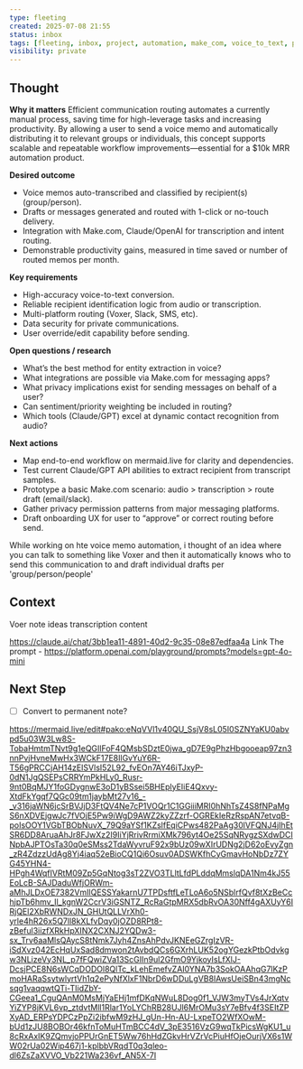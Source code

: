 ```yaml
---
type: fleeting
created: 2025-07-08 21:55
status: inbox
tags: [fleeting, inbox, project, automation, make_com, voice_to_text, productivity, 10k_mrr_goal, claude, communication]
visibility: private
---
```



## Thought  


**Why it matters** Efficient communication routing automates a currently manual process, saving time for high-leverage tasks and increasing productivity. By allowing a user to send a voice memo and automatically distributing it to relevant groups or individuals, this concept supports scalable and repeatable workflow improvements—essential for a $10k MRR automation product.

**Desired outcome**

- Voice memos auto-transcribed and classified by recipient(s) (group/person).
- Drafts or messages generated and routed with 1-click or no-touch delivery.
- Integration with Make.com, Claude/OpenAI for transcription and intent routing.
- Demonstrable productivity gains, measured in time saved or number of routed memos per month.

**Key requirements**

- High-accuracy voice-to-text conversion.
- Reliable recipient identification logic from audio or transcription.
- Multi-platform routing (Voxer, Slack, SMS, etc).
- Data security for private communications.
- User override/edit capability before sending.

**Open questions / research**

- What’s the best method for entity extraction in voice?
- What integrations are possible via Make.com for messaging apps?
- What privacy implications exist for sending messages on behalf of a user?
- Can sentiment/priority weighting be included in routing?
- Which tools (Claude/GPT) excel at dynamic contact recognition from audio?

**Next actions**

- Map end-to-end workflow on mermaid.live for clarity and dependencies.
- Test current Claude/GPT API abilities to extract recipient from transcript samples.
- Prototype a basic Make.com scenario: audio > transcription > route draft (email/slack).
- Gather privacy permission patterns from major messaging platforms.
- Draft onboarding UX for user to “approve” or correct routing before send.



While working on hte voice memo automation, i thought of an idea where you can talk to something like Voxer and then it automatically knows who to send this communication to and draft individual drafts per 'group/person/people'

## Context  
Voer note ideas 
transcription
content

https://claude.ai/chat/3bb1ea11-4891-40d2-9c35-08e87edfaa4a
Link
The prompt - https://platform.openai.com/playground/prompts?models=gpt-4o-mini

## Next Step  
- [ ] Convert to permanent note?

https://mermaid.live/edit#pako:eNqVVl1v40QU_SsjV8sL05I0SZNYaKU0abvpd5u03W3Lw8S-TobaHmtmTNvt9g1eQGIlFoF4QMsbSDztE0jwa_gD7E9gPhzHbgooeap97zn3nnPvjHvneMwHx3WCkF17E8IlGvYuY6R-T56gPRCCjAH14zEISVlsI52L92_fvEOn7AY46iTJxyP-0dN1JgQSEPsCRRYmPkHLy0_Rusr-9nt0BqMJY1foGDygnwE3oD1yBSsei5BHEplyEIiE4Qxvy-XtdFkYgqf7QGc09tm1jaybMt27v16_-_v316jaWN6jcSrBVJjD3FtQV4Ne7cP1VOQr1C1GGiiiMRI0hNhTsZ4S8fNPaMgS6nXDVEjgwJc7fVOjE5Pw9iWgD9AWZ2kyZZzrf-OGREkIeRzRspAN7etvqB-poIsOOY1VGbTBObNuvX_79Q9aYSf1KZslfEqiCPws482PaAg30lVFQNJ4jIhEtSR6DD8AruaAhJr8FJwXz2I9IiYjRrivRrmiXMk796yt4Oe25SqNRygzSXdwDCINpbAJPTOsTa30q0eSMss2TdaWyvruF92x9bUz09wXIrUDNg2jD62oEvyZgn_zR4ZdzzUdAg8Yj4iaq52eBioCQ1Qi6Osuv0ADSWKfhCyGmavHoNbDz7ZYG45YHN4-HPgh4WqfIVRtM09Zp5GqNtog3sT2ZVO3TLltLfdPLddqMmslqDA1Nm4kJ55EoLcB-SAJDaduWfjORWm-aMhJLDxOE7382VmIlQESSYakarnU7TPDsftfLeTLoA6o5NSblrfQvf8tXzBeCchjpTb6hmv_Il_kgnW2CcrV3iGSNTZ_RcRaGtpMRX5dbRvOA30Nff4gAXUyY6IRjQEl2XbRWNDxJN_GHUtQLLVrXh0-yrle4hR26x5Q7ll8kXLfvDqy0jOZD8RPt8-zBeful3iizfXRkHpXINX2CXNJ2YQDw3-sx_Trv6aaMlsQAycS8tNmk7Jyh4ZnsAhPdvJKNEeGZrgIzVR-iSdXvz042EcHqUxSad8dmwon2tAvbdQCs6GXrhLUK52ogYGezkPtbOdvkgw3NLizeVy3NL_p7fFQwiZVa13ScGIIn9ul2GfmO9YjkoyIsLfXlJ-DcsjPCE8N6sWCqDODOl8QlTc_kLehEmefvZAI0YNA7b3SokOAAhqG7lKzPmoHARaSsytwlyrtVh1q2ePyNfXlxF1NbrD6wDDuLgVB8IAwsUeiSBn43mgNcsqg1vaqqwtQTi-TIidZbY-CGeea1_CguQAnM0MsMjYaEHj1mfDKqNWuL8Dog0f1_VJW3myTVs4JrXqtvYiZYP8jKVL6vp_ztdvtMll1Rlar1YoLYChRB28UJl6MrOMu3sY7eBfv4f3SEItZPXyAD_ERPsYDPCzPpZi2ibfwM9zHJ_gUn-Hn-AU-LxpeTO2WfXOwM-bUd1zJU8BOBOr46kfnToMuHTmBCC4dV_3pE3516VzG9wqTkPicsWgKU1_u8cRxAxIK9ZQmvjoPPUrGnET5Ww76hHdZGkvHrVZrVcPiuHfOjeOurjVX6s1WW02rUa02Wip467j1-kplbbVRqdT0q3qleo-dl6ZsZaXVVO_Vb221Wa236vf_AN5X-7I

